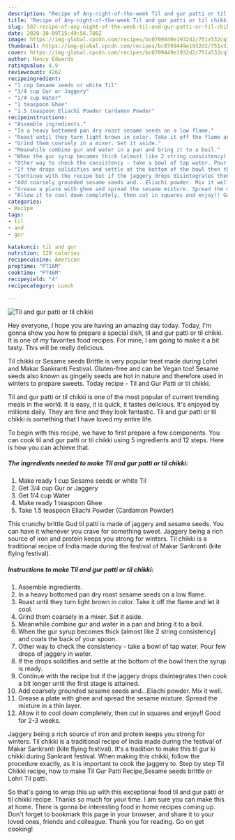 ```yaml
---
description: "Recipe of Any-night-of-the-week Til and gur patti or til chikki"
title: "Recipe of Any-night-of-the-week Til and gur patti or til chikki"
slug: 587-recipe-of-any-night-of-the-week-til-and-gur-patti-or-til-chikki
date: 2020-10-09T15:49:56.780Z
image: https://img-global.cpcdn.com/recipes/bc0709449e1932d2/751x532cq70/til-and-gur-patti-or-til-chikki-recipe-main-photo.jpg
thumbnail: https://img-global.cpcdn.com/recipes/bc0709449e1932d2/751x532cq70/til-and-gur-patti-or-til-chikki-recipe-main-photo.jpg
cover: https://img-global.cpcdn.com/recipes/bc0709449e1932d2/751x532cq70/til-and-gur-patti-or-til-chikki-recipe-main-photo.jpg
author: Nancy Edwards
ratingvalue: 4.9
reviewcount: 4262
recipeingredient:
- "1 cup Sesame seeds or white Til"
- "3/4 cup Gur or Jaggery"
- "1/4 cup Water"
- "1 teaspoon Ghee"
- "1.5 teaspoon Eliachi Powder Cardamon Powder"
recipeinstructions:
- "Assemble ingredients."
- "In a heavy bottomed pan dry roast sesame seeds on a low flame."
- "Roast until they turn light brown in color. Take it off the flame and let it cool."
- "Grind them coarsely in a mixer. Set it aside."
- "Meanwhile combine gur and water in a pan and bring it to a boil."
- "When the gur syrup becomes thick (almost like 2 string consistency) and coats the back of your spoon."
- "Other way to check the consistency - take a bowl of tap water. Pour few drops of jaggery in water."
- "If the drops solidifies and settle at the bottom of the bowl then the syrup is ready."
- "Continue with the recipe but if the jaggery drops disintegrates then cook a bit longer until the first stage is attained."
- "Add coarsely grounded sesame seeds and...Eliachi powder. Mix it well."
- "Grease a plate with ghee and spread the sesame mixture. Spread the mixture in a thin layer."
- "Allow it to cool down completely, then cut in squares and enjoy!! Good for 2-3 weeks."
categories:
- Recipe
tags:
- til
- and
- gur

katakunci: til and gur 
nutrition: 129 calories
recipecuisine: American
preptime: "PT16M"
cooktime: "PT46M"
recipeyield: "4"
recipecategory: Lunch

---
```



![Til and gur patti or til chikki](https://img-global.cpcdn.com/recipes/bc0709449e1932d2/751x532cq70/til-and-gur-patti-or-til-chikki-recipe-main-photo.jpg)

Hey everyone, I hope you are having an amazing day today. Today, I'm gonna show you how to prepare a special dish, til and gur patti or til chikki. It is one of my favorites food recipes. For mine, I am going to make it a bit tasty. This will be really delicious.

Til chikki or Sesame seeds Brittle is very popular treat made during Lohri and Makar Sankranti Festival. Gluten-free and can be Vegan too! Sesame seeds also known as gingelly seeds are hot in nature and therefore used in winters to prepare sweets. Today recipe - Til and Gur Patti or til chikki.

Til and gur patti or til chikki is one of the most popular of current trending meals in the world. It is easy, it is quick, it tastes delicious. It's enjoyed by millions daily. They are fine and they look fantastic. Til and gur patti or til chikki is something that I have loved my entire life.


To begin with this recipe, we have to first prepare a few components. You can cook til and gur patti or til chikki using 5 ingredients and 12 steps. Here is how you can achieve that.

<!--inarticleads1-->

##### The ingredients needed to make Til and gur patti or til chikki:

1. Make ready 1 cup Sesame seeds or white Til
1. Get 3/4 cup Gur or Jaggery
1. Get 1/4 cup Water
1. Make ready 1 teaspoon Ghee
1. Take 1.5 teaspoon Eliachi Powder (Cardamon Powder)


This crunchy brittle Gud til patti is made of jaggery and sesame seeds. You can have it whenever you crave for something sweet. Jaggery being a rich source of iron and protein keeps you strong for winters. Til chikki is a traditional recipe of India made during the festival of Makar Sankranti (kite flying festival). 

<!--inarticleads2-->

##### Instructions to make Til and gur patti or til chikki:

1. Assemble ingredients.
1. In a heavy bottomed pan dry roast sesame seeds on a low flame.
1. Roast until they turn light brown in color. Take it off the flame and let it cool.
1. Grind them coarsely in a mixer. Set it aside.
1. Meanwhile combine gur and water in a pan and bring it to a boil.
1. When the gur syrup becomes thick (almost like 2 string consistency) and coats the back of your spoon.
1. Other way to check the consistency - take a bowl of tap water. Pour few drops of jaggery in water.
1. If the drops solidifies and settle at the bottom of the bowl then the syrup is ready.
1. Continue with the recipe but if the jaggery drops disintegrates then cook a bit longer until the first stage is attained.
1. Add coarsely grounded sesame seeds and...Eliachi powder. Mix it well.
1. Grease a plate with ghee and spread the sesame mixture. Spread the mixture in a thin layer.
1. Allow it to cool down completely, then cut in squares and enjoy!! Good for 2-3 weeks.


Jaggery being a rich source of iron and protein keeps you strong for winters. Til chikki is a traditional recipe of India made during the festival of Makar Sankranti (kite flying festival). It&#39;s a tradition to make this til gur ki chikki during Sankrant festival. When making this chikki, follow the procedure exactly, as it is important to cook the jaggery to. Step by step Til Chikki recipe, how to make Til Gur Patti Recipe,Sesame seeds brittle or Lohri Til patti. 

So that's going to wrap this up with this exceptional food til and gur patti or til chikki recipe. Thanks so much for your time. I am sure you can make this at home. There is gonna be interesting food in home recipes coming up. Don't forget to bookmark this page in your browser, and share it to your loved ones, friends and colleague. Thank you for reading. Go on get cooking!
